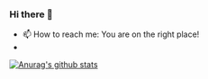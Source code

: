 ### Hi there 👋

- 📫 How to reach me: You are on the right place!
- <a href="https://dev.to/plaidshirtakos">
        
[![Anurag's github stats](https://github-readme-stats.vercel.app/api?username=plaidshirtakos)](https://github.com/plaidshirtakos/github-readme-stats)


